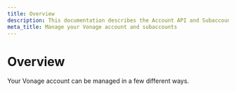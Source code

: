 ```yaml
---
title: Overview
description: This documentation describes the Account API and Subaccounts API
meta_title: Manage your Vonage account and subaccounts
---
```


# Overview

Your Vonage account can be managed in a few different ways.

